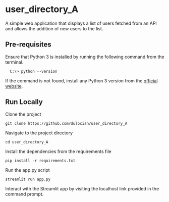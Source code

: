 # user_directory_A

A simple web application that displays a list of users fetched from an API and allows the addition of new users to the list.


## Pre-requisites

Ensure that Python 3 is installed by running the following command from the terminal.
```shell
  C:\> python --version
```
If the command is not found, install any Python 3 version from the [official website](https://www.python.org/downloads/).
## Run Locally

Clone the project

```shell
git clone https://github.com/dulocian/user_directory_A
```

Navigate to the project directory

```shell
cd user_directory_A
```

Install the dependencies from the requirements file

```shell
pip install -r requirements.txt
```

Run the app.py script

```shell
streamlit run app.py
```

Interact with the Streamlit app by visiting the localhost link provided in the command prompt.
